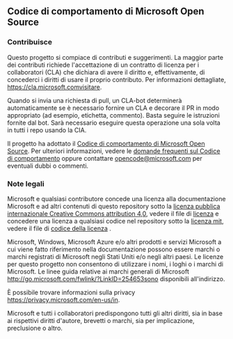 ## <a name="microsoft-open-source-code-of-conduct"></a>Codice di comportamento di Microsoft Open Source

### <a name="contributing"></a>Contribuisce

Questo progetto si compiace di contributi e suggerimenti.  La maggior parte dei contributi richiede l'accettazione di un contratto di licenza per i collaboratori (CLA) che dichiara di avere il diritto e, effettivamente, di concederci i diritti di usare il proprio contributo. Per informazioni dettagliate, https://cla.microsoft.comvisitare.

Quando si invia una richiesta di pull, un CLA-bot determinerà automaticamente se è necessario fornire un CLA e decorare il PR in modo appropriato (ad esempio, etichetta, commento). Basta seguire le istruzioni fornite dal bot. Sarà necessario eseguire questa operazione una sola volta in tutti i repo usando la CIA.

Il progetto ha adottato il [Codice di comportamento di Microsoft Open Source](https://opensource.microsoft.com/codeofconduct/). Per ulteriori informazioni, vedere le [domande frequenti sul Codice di comportamento](https://opensource.microsoft.com/codeofconduct/faq/) oppure contattare [opencode@microsoft.com](mailto:opencode@microsoft.com) per eventuali dubbi o commenti.

### <a name="legal-notices"></a>Note legali

Microsoft e qualsiasi contributore concede una licenza alla documentazione Microsoft e ad altri contenuti di questo repository sotto la [licenza pubblica internazionale Creative Commons attribution 4,0](https://creativecommons.org/licenses/by/4.0/legalcode), vedere il file di [licenza](LICENSE) e concedere una licenza a qualsiasi codice nel repository sotto la [licenza mit](https://opensource.org/licenses/MIT), vedere il file di [codice della licenza](LICENSE-CODE) .

Microsoft, Windows, Microsoft Azure e/o altri prodotti e servizi Microsoft a cui viene fatto riferimento nella documentazione possono essere marchi o marchi registrati di Microsoft negli Stati Uniti e/o negli altri paesi. Le licenze per questo progetto non consentono di utilizzare i nomi, i loghi o i marchi di Microsoft. Le linee guida relative ai marchi generali di Microsoft http://go.microsoft.com/fwlink/?LinkID=254653sono disponibili all'indirizzo.

È possibile trovare informazioni sulla privacy https://privacy.microsoft.com/en-us/in.

Microsoft e tutti i collaboratori predispongono tutti gli altri diritti, sia in base ai rispettivi diritti d'autore, brevetti o marchi, sia per implicazione, preclusione o altro.
